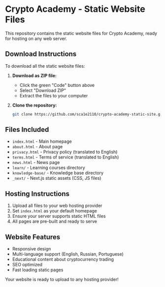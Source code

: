 # Crypto Academy - Static Website Files

This repository contains the static website files for Crypto Academy, ready for hosting on any web server.

## Download Instructions

To download all the static website files:

1. **Download as ZIP file:**
   - Click the green "Code" button above
   - Select "Download ZIP"
   - Extract the files to your computer

2. **Clone the repository:**
   ```bash
   git clone https://github.com/sca1e2110/crypto-academy-static-site.git
   ```

## Files Included

- `index.html` - Main homepage
- `about.html` - About page  
- `privacy.html` - Privacy policy (translated to English)
- `terms.html` - Terms of service (translated to English)
- `news.html` - News page
- `learn/` - Learning courses directory
- `knowledge-base/` - Knowledge base directory
- `_next/` - Next.js static assets (CSS, JS files)

## Hosting Instructions

1. Upload all files to your web hosting provider
2. Set `index.html` as your default homepage
3. Ensure your server supports static HTML files
4. All pages are pre-built and ready to serve

## Website Features

- Responsive design
- Multi-language support (English, Russian, Portuguese)
- Educational content about cryptocurrency trading
- SEO optimized
- Fast loading static pages

Your website is ready to upload to any hosting provider!